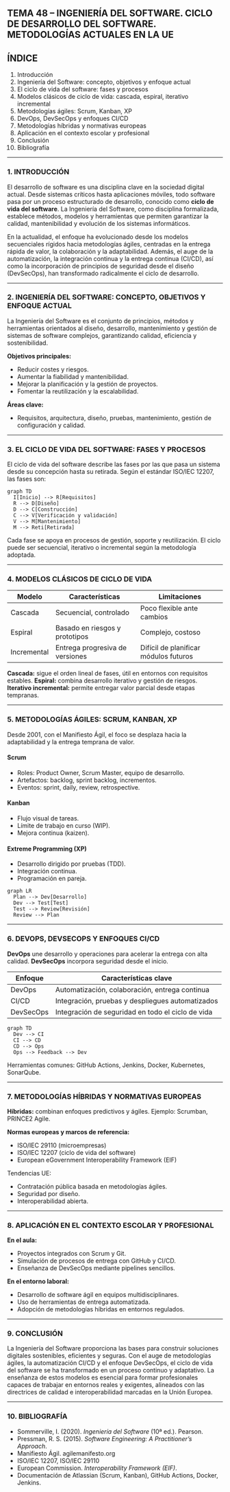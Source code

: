 ## TEMA 48 – INGENIERÍA DEL SOFTWARE. CICLO DE DESARROLLO DEL SOFTWARE. METODOLOGÍAS ACTUALES EN LA UE

## ÍNDICE

1. Introducción
2. Ingeniería del Software: concepto, objetivos y enfoque actual
3. El ciclo de vida del software: fases y procesos
4. Modelos clásicos de ciclo de vida: cascada, espiral, iterativo incremental
5. Metodologías ágiles: Scrum, Kanban, XP
6. DevOps, DevSecOps y enfoques CI/CD
7. Metodologías híbridas y normativas europeas
8. Aplicación en el contexto escolar y profesional
9. Conclusión
10. Bibliografía

---

### 1. INTRODUCCIÓN

El desarrollo de software es una disciplina clave en la sociedad digital actual. Desde sistemas críticos hasta aplicaciones móviles, todo software pasa por un proceso estructurado de desarrollo, conocido como **ciclo de vida del software**. La Ingeniería del Software, como disciplina formalizada, establece métodos, modelos y herramientas que permiten garantizar la calidad, mantenibilidad y evolución de los sistemas informáticos.

En la actualidad, el enfoque ha evolucionado desde los modelos secuenciales rígidos hacia metodologías ágiles, centradas en la entrega rápida de valor, la colaboración y la adaptabilidad. Además, el auge de la automatización, la integración continua y la entrega continua (CI/CD), así como la incorporación de principios de seguridad desde el diseño (DevSecOps), han transformado radicalmente el ciclo de desarrollo.

---

### 2. INGENIERÍA DEL SOFTWARE: CONCEPTO, OBJETIVOS Y ENFOQUE ACTUAL

La Ingeniería del Software es el conjunto de principios, métodos y herramientas orientados al diseño, desarrollo, mantenimiento y gestión de sistemas de software complejos, garantizando calidad, eficiencia y sostenibilidad.

**Objetivos principales:**

* Reducir costes y riesgos.
* Aumentar la fiabilidad y mantenibilidad.
* Mejorar la planificación y la gestión de proyectos.
* Fomentar la reutilización y la escalabilidad.

**Áreas clave:**

* Requisitos, arquitectura, diseño, pruebas, mantenimiento, gestión de configuración y calidad.

---

### 3. EL CICLO DE VIDA DEL SOFTWARE: FASES Y PROCESOS

El ciclo de vida del software describe las fases por las que pasa un sistema desde su concepción hasta su retirada. Según el estándar ISO/IEC 12207, las fases son:

```mermaid
graph TD
  I[Inicio] --> R[Requisitos]
  R --> D[Diseño]
  D --> C[Construcción]
  C --> V[Verificación y validación]
  V --> M[Mantenimiento]
  M --> Reti[Retirada]
```

Cada fase se apoya en procesos de gestión, soporte y reutilización. El ciclo puede ser secuencial, iterativo o incremental según la metodología adoptada.

---

### 4. MODELOS CLÁSICOS DE CICLO DE VIDA

| Modelo      | Características                 | Limitaciones                          |
| ----------- | ------------------------------- | ------------------------------------- |
| Cascada     | Secuencial, controlado          | Poco flexible ante cambios            |
| Espiral     | Basado en riesgos y prototipos  | Complejo, costoso                     |
| Incremental | Entrega progresiva de versiones | Difícil de planificar módulos futuros |

**Cascada:** sigue el orden lineal de fases, útil en entornos con requisitos estables.
**Espiral:** combina desarrollo iterativo y gestión de riesgos.
**Iterativo incremental:** permite entregar valor parcial desde etapas tempranas.

---

### 5. METODOLOGÍAS ÁGILES: SCRUM, KANBAN, XP

Desde 2001, con el Manifiesto Ágil, el foco se desplaza hacia la adaptabilidad y la entrega temprana de valor.

#### Scrum

* Roles: Product Owner, Scrum Master, equipo de desarrollo.
* Artefactos: backlog, sprint backlog, incrementos.
* Eventos: sprint, daily, review, retrospective.

#### Kanban

* Flujo visual de tareas.
* Límite de trabajo en curso (WIP).
* Mejora continua (kaizen).

#### Extreme Programming (XP)

* Desarrollo dirigido por pruebas (TDD).
* Integración continua.
* Programación en pareja.

```mermaid
graph LR
  Plan --> Dev[Desarrollo]
  Dev --> Test[Test]
  Test --> Review[Revisión]
  Review --> Plan
```

---

### 6. DEVOPS, DEVSECOPS Y ENFOQUES CI/CD

**DevOps** une desarrollo y operaciones para acelerar la entrega con alta calidad.
**DevSecOps** incorpora seguridad desde el inicio.

| Enfoque   | Características clave                             |
| --------- | ------------------------------------------------- |
| DevOps    | Automatización, colaboración, entrega continua    |
| CI/CD     | Integración, pruebas y despliegues automatizados  |
| DevSecOps | Integración de seguridad en todo el ciclo de vida |

```mermaid
graph TD
  Dev --> CI
  CI --> CD
  CD --> Ops
  Ops --> Feedback --> Dev
```

Herramientas comunes: GitHub Actions, Jenkins, Docker, Kubernetes, SonarQube.

---

### 7. METODOLOGÍAS HÍBRIDAS Y NORMATIVAS EUROPEAS

**Híbridas:** combinan enfoques predictivos y ágiles. Ejemplo: Scrumban, PRINCE2 Agile.

**Normas europeas y marcos de referencia:**

* ISO/IEC 29110 (microempresas)
* ISO/IEC 12207 (ciclo de vida del software)
* European eGovernment Interoperability Framework (EIF)

Tendencias UE:

* Contratación pública basada en metodologías ágiles.
* Seguridad por diseño.
* Interoperabilidad abierta.

---

### 8. APLICACIÓN EN EL CONTEXTO ESCOLAR Y PROFESIONAL

**En el aula:**

* Proyectos integrados con Scrum y Git.
* Simulación de procesos de entrega con GitHub y CI/CD.
* Enseñanza de DevSecOps mediante pipelines sencillos.

**En el entorno laboral:**

* Desarrollo de software ágil en equipos multidisciplinares.
* Uso de herramientas de entrega automatizada.
* Adopción de metodologías híbridas en entornos regulados.

---

### 9. CONCLUSIÓN

La Ingeniería del Software proporciona las bases para construir soluciones digitales sostenibles, eficientes y seguras. Con el auge de metodologías ágiles, la automatización CI/CD y el enfoque DevSecOps, el ciclo de vida del software se ha transformado en un proceso continuo y adaptativo. La enseñanza de estos modelos es esencial para formar profesionales capaces de trabajar en entornos reales y exigentes, alineados con las directrices de calidad e interoperabilidad marcadas en la Unión Europea.

---

### 10. BIBLIOGRAFÍA

* Sommerville, I. (2020). *Ingeniería del Software* (10ª ed.). Pearson.
* Pressman, R. S. (2015). *Software Engineering: A Practitioner’s Approach*.
* Manifiesto Ágil. agilemanifesto.org
* ISO/IEC 12207, ISO/IEC 29110
* European Commission. *Interoperability Framework (EIF)*.
* Documentación de Atlassian (Scrum, Kanban), GitHub Actions, Docker, Jenkins.
